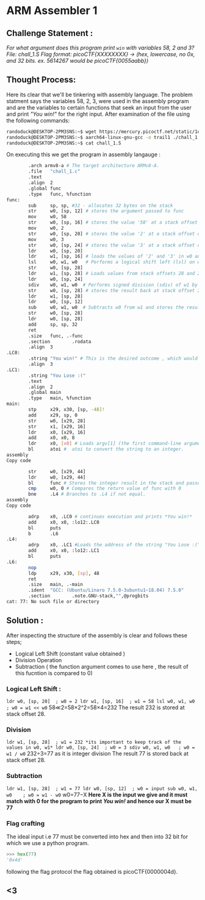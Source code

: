 # ARM Assembler 1 

## Challenge Statement :
*For what argument does this program print `win` with variables 58, 2 and 3? File: chall_1.S Flag format: picoCTF{XXXXXXXX} -> (hex, lowercase, no 0x, and 32 bits. ex. 5614267 would be picoCTF{0055aabb})*
## Thought Process:
Here its clear that we'll be tinkering with assembly language. The problem statment says the variables 58, 2, 3, were used in the assembly program and are the variables to certain functions that seek an input from the user and print *"You win!"* for the right input. After examination of the file using the following commands:
```bash 
randoduck@DESKTOP-2PM3SNS:~$ wget https://mercury.picoctf.net/static/1c8d50e39cf00d144e6a72119f68c16c/chall_1.S
randoduck@DESKTOP-2PM3SNS:~$ aarch64-linux-gnu-gcc -o trail1 ./chall_1.S -static
randoduck@DESKTOP-2PM3SNS:~$ cat chall_1.S
```
On executing this we get the program in assembly langauge :
```bash 
        .arch armv8-a # The target architecture ARMv8-A.
        .file   "chall_1.c"
        .text
        .align  2
        .global func
        .type   func, %function
func:
        sub     sp, sp, #32 - allocates 32 bytes on the stack 
        str     w0, [sp, 12] # stores the argument passed to func 
        mov     w0, 58
        str     w0, [sp, 16] # stores the value '58' at a stack offset of 16 
        mov     w0, 2
        str     w0, [sp, 20] # stores the value '2' at a stack offset of 20 
        mov     w0, 3
        str     w0, [sp, 24] # stores the value '3' at a stack offset of 24 
        ldr     w0, [sp, 20]
        ldr     w1, [sp, 16] # loads the values of '2' and '3' in w0 and w1 
        lsl     w0, w1, w0   # Performs a logical shift left (lsl) on w1 by w0 bits and stores the result at stack offset 28.
        str     w0, [sp, 28]
        ldr     w1, [sp, 28] # Loads values from stack offsets 28 and 24 into w1 and w0.
        ldr     w0, [sp, 24]
        sdiv    w0, w1, w0  # Performs signed division (sdiv) of w1 by w0 stores the result back at stack offset 28.
        str     w0, [sp, 28] # stores the result back at stack offset 28.
        ldr     w1, [sp, 28]
        ldr     w0, [sp, 12]
        sub     w0, w1, w0  # Subtracts w0 from w1 and stores the result back at stack offset 28.
        str     w0, [sp, 28]
        ldr     w0, [sp, 28]
        add     sp, sp, 32
        ret
        .size   func, .-func
        .section        .rodata
        .align  3
.LC0:
        .string "You win!" # This is the desired outcome , which would be printed if the Result of the function is 0 
        .align  3
.LC1:
        .string "You Lose :("
        .text
        .align  2
        .global main
        .type   main, %function
main:
        stp     x29, x30, [sp, -48]!
        add     x29, sp, 0
        str     w0, [x29, 28]
        str     x1, [x29, 16]
        ldr     x0, [x29, 16] 
        add     x0, x0, 8
        ldr     x0, [x0] # Loads argv[1] (the first command-line argument) into x0.
        bl      atoi #  atoi to convert the string to an integer.
assembly
Copy code 

        str     w0, [x29, 44]
        ldr     w0, [x29, 44]
        bl      func # Stores the integer result in the stack and passes it to func.
        cmp     w0, 0 # Compares the return value of func with 0 
        bne     .L4 # Branches to .L4 if not equal.
assembly
Copy code

        adrp    x0, .LC0 # continues execution and prints *You win!*
        add     x0, x0, :lo12:.LC0
        bl      puts
        b       .L6
.L4:
        adrp    x0, .LC1 #Loads the address of the string "You Lose :(" into x0 and calls puts.
        add     x0, x0, :lo12:.LC1
        bl      puts
.L6:
        nop
        ldp     x29, x30, [sp], 48
        ret
        .size   main, .-main
        .ident  "GCC: (Ubuntu/Linaro 7.5.0-3ubuntu1~18.04) 7.5.0"
        .section        .note.GNU-stack,"",@progbits
cat: 77: No such file or directory
```
## Solution :

After inspecting the structure of the assembly is clear and follows these steps;
- Logical Left Shift (constant value obtained )
- Division Operation 
- Subtraction ( the function argument comes to use here , the result of this fucntion is compared to 0)
### Logical Left Shift :
`
ldr w0, [sp, 20]  ; w0 = 2
ldr w1, [sp, 16]  ; w1 = 58
lsl w0, w1, w0    ; w0 = w1 << w0
`
58≪2=58×2^2=58×4=232
The result 232 is stored at stack offset 28.

### Division 
`ldr w1, [sp, 28]  ; w1 = 232 *its important to keep track of the values in w0, w1*
ldr w0, [sp, 24]  ; w0 = 3
sdiv w0, w1, w0   ; w0 = w1 / w0`
232÷3=77 as it is integer division 
The result 77 is stored back at stack offset 28.

### Subtraction 
`ldr w1, [sp, 28]  ; w1 = 77
ldr w0, [sp, 12]  ; w0 = input
sub w0, w1, w0    ; w0 = w1 - w0`
w0=77−X **Here X is the input we give and it must match with 0 for the program to print *You win!* and hence our X must be 77**

### Flag crafting 
The ideal input i.e 77 must be converted into hex and then into 32 bit for which we use a python program. 
```python
>>> hex(77)
'0x4d'
```
following the flag protocol the flag obtained is picoCTF{0000004d}.

## <3
